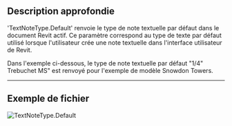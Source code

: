 ## Description approfondie
'TextNoteType.Default' renvoie le type de note textuelle par défaut dans le document Revit actif. Ce paramètre correspond au type de texte par défaut utilisé lorsque l'utilisateur crée une note textuelle dans l'interface utilisateur de Revit.

Dans l'exemple ci-dessous, le type de note textuelle par défaut "1/4" Trebuchet MS" est renvoyé pour l'exemple de modèle Snowdon Towers.
___
## Exemple de fichier

![TextNoteType.Default](./Revit.Elements.TextNoteType.Default_img.jpg)
